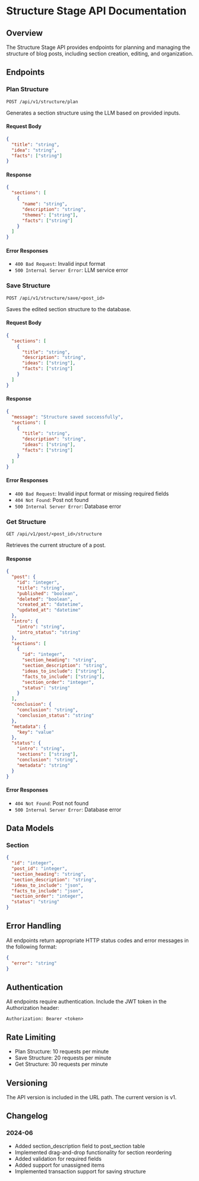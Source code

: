 # Structure Stage API Documentation

## Overview
The Structure Stage API provides endpoints for planning and managing the structure of blog posts, including section creation, editing, and organization.

## Endpoints

### Plan Structure
`POST /api/v1/structure/plan`

Generates a section structure using the LLM based on provided inputs.

#### Request Body
```json
{
  "title": "string",
  "idea": "string",
  "facts": ["string"]
}
```

#### Response
```json
{
  "sections": [
    {
      "name": "string",
      "description": "string",
      "themes": ["string"],
      "facts": ["string"]
    }
  ]
}
```

#### Error Responses
- `400 Bad Request`: Invalid input format
- `500 Internal Server Error`: LLM service error

### Save Structure
`POST /api/v1/structure/save/<post_id>`

Saves the edited section structure to the database.

#### Request Body
```json
{
  "sections": [
    {
      "title": "string",
      "description": "string",
      "ideas": ["string"],
      "facts": ["string"]
    }
  ]
}
```

#### Response
```json
{
  "message": "Structure saved successfully",
  "sections": [
    {
      "title": "string",
      "description": "string",
      "ideas": ["string"],
      "facts": ["string"]
    }
  ]
}
```

#### Error Responses
- `400 Bad Request`: Invalid input format or missing required fields
- `404 Not Found`: Post not found
- `500 Internal Server Error`: Database error

### Get Structure
`GET /api/v1/post/<post_id>/structure`

Retrieves the current structure of a post.

#### Response
```json
{
  "post": {
    "id": "integer",
    "title": "string",
    "published": "boolean",
    "deleted": "boolean",
    "created_at": "datetime",
    "updated_at": "datetime"
  },
  "intro": {
    "intro": "string",
    "intro_status": "string"
  },
  "sections": [
    {
      "id": "integer",
      "section_heading": "string",
      "section_description": "string",
      "ideas_to_include": ["string"],
      "facts_to_include": ["string"],
      "section_order": "integer",
      "status": "string"
    }
  ],
  "conclusion": {
    "conclusion": "string",
    "conclusion_status": "string"
  },
  "metadata": {
    "key": "value"
  },
  "status": {
    "intro": "string",
    "sections": ["string"],
    "conclusion": "string",
    "metadata": "string"
  }
}
```

#### Error Responses
- `404 Not Found`: Post not found
- `500 Internal Server Error`: Database error

## Data Models

### Section
```json
{
  "id": "integer",
  "post_id": "integer",
  "section_heading": "string",
  "section_description": "string",
  "ideas_to_include": "json",
  "facts_to_include": "json",
  "section_order": "integer",
  "status": "string"
}
```

## Error Handling
All endpoints return appropriate HTTP status codes and error messages in the following format:
```json
{
  "error": "string"
}
```

## Authentication
All endpoints require authentication. Include the JWT token in the Authorization header:
```
Authorization: Bearer <token>
```

## Rate Limiting
- Plan Structure: 10 requests per minute
- Save Structure: 20 requests per minute
- Get Structure: 30 requests per minute

## Versioning
The API version is included in the URL path. The current version is v1.

## Changelog

### 2024-06
- Added section_description field to post_section table
- Implemented drag-and-drop functionality for section reordering
- Added validation for required fields
- Added support for unassigned items
- Implemented transaction support for saving structure 